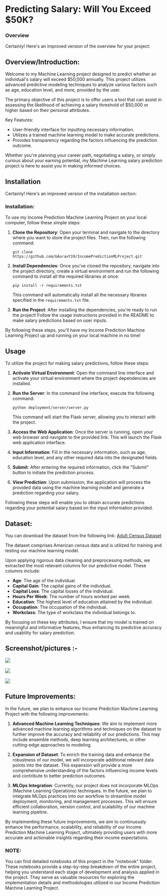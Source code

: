 #  Predicting Salary: Will You Exceed $50K?

### Overview
Certainly! Here's an improved version of the overview for your project:

## Overview/Introduction:

Welcome to my Machine Learning project designed to predict whether an individual's salary will exceed $50,000 annually. This project utilizes advanced predictive modeling techniques to analyze various factors such as age, education level, and more, provided by the user.

The primary objective of this project is to offer users a tool that can assist in assessing the likelihood of achieving a salary threshold of $50,000 or higher based on their personal attributes.

Key Features:

- User-friendly interface for inputting necessary information.
- Utilizes a trained machine learning model to make accurate predictions.
- Provides transparency regarding the factors influencing the prediction outcome.

Whether you're planning your career path, negotiating a salary, or simply curious about your earning potential, my Machine Learning salary prediction project is here to assist you in making informed choices.

## Installation
Certainly! Here's an improved version of the installation section:

### Installation:

To use my Income Prediction Machine Learning Project on your local computer, follow these simple steps:

1. **Clone the Repository**: Open your terminal and navigate to the directory where you want to store the project files. Then, run the following command:

   ```
   git clone https://github.com/GAuravY19/IncomePredictionMLProject.git
   ```

2. **Install Dependencies**: Once you've cloned the repository, navigate into the project directory, create a virtual environment and run the following command to install all the required libraries at once:

   ```shell
   pip install -r requirements.txt
   ```

   This command will automatically install all the necessary libraries specified in the `requirements.txt` file.

3. **Run the Project**: After installing the dependencies, you're ready to run the project! Follow the usage instructions provided in the README to make salary predictions based on user inputs.

By following these steps, you'll have my Income Prediction Machine Learning Project up and running on your local machine in no time!


## Usage

To utilize the project for making salary predictions, follow these steps:

1. **Activate Virtual Environment**: Open the command line interface and activate your virtual environment where the project dependencies are installed.

2. **Run the Server**: In the command line interface, execute the following command:

   ```shell
   python deployment/server/server.py
   ```

   This command will start the Flask server, allowing you to interact with the project.

3. **Access the Web Application**: Once the server is running, open your web browser and navigate to the provided link. This will launch the Flask web application interface.

4. **Input Information**: Fill in the necessary information, such as age, education level, and any other required data into the designated fields.

5. **Submit**: After entering the required information, click the "Submit" button to initiate the prediction process.

6. **View Prediction**: Upon submission, the application will process the provided data using the machine learning model and generate a prediction regarding your salary.

Following these steps will enable you to obtain accurate predictions regarding your potential salary based on the input information provided.

## Dataset:

You can download the dataset from the following link:
[Adult Census Dataset](https://archive.ics.uci.edu/dataset/2/adult)

The dataset comprises American census data and is utilized for training and testing our machine learning model.

Upon applying rigorous data cleaning and preprocessing methods, we extracted the most relevant columns for our predictive model. These columns include:

- **Age**: The age of the individual.
- **Capital Gain**: The capital gains of the individual.
- **Capital Loss**: The capital losses of the individual.
- **Hours Per Week**: The number of hours worked per week.
- **Education**: The highest level of education attained by the individual.
- **Occupation**: The occupation of the individual.
- **Workclass**: The type of workclass the individual belongs to.

By focusing on these key attributes, I ensure that my model is trained on meaningful and informative features, thus enhancing its predictive accuracy and usability for salary prediction.

## Screenshot/pictures :-
<img src = "project_img\Screenshot 2024-03-17 124855.png">

<br>
<br>

<img src = "project_img\Screenshot 2024-03-17 124919.png">


<br>
<br>

<img src = "project_img\Screenshot 2024-03-17 125002.png">


## Future Improvements:

In the future, we plan to enhance our Income Prediction Machine Learning Project with the following improvements:

1. **Advanced Machine Learning Techniques**: We aim to implement more advanced machine learning algorithms and techniques on the dataset to further improve the accuracy and reliability of our predictions. This may include ensemble methods, deep learning architectures, or other cutting-edge approaches to modeling.

2. **Expansion of Dataset**: To enrich the training data and enhance the robustness of our model, we will incorporate additional relevant data points into the dataset. This expansion will provide a more comprehensive understanding of the factors influencing income levels and contribute to better prediction outcomes.

3. **MLOps Integration**: Currently, our project does not incorporate MLOps (Machine Learning Operations) techniques. In the future, we plan to integrate MLOps practices into our workflow to streamline model deployment, monitoring, and management processes. This will ensure efficient collaboration, version control, and scalability of our machine learning pipeline.

By implementing these future improvements, we aim to continuously enhance the performance, scalability, and reliability of our Income Prediction Machine Learning Project, ultimately providing users with more accurate and actionable insights regarding their income expectations.


### NOTE:

You can find detailed notebooks of this project in the "notebook" folder. These notebooks provide a step-by-step breakdown of the entire project, helping you understand each stage of development and analysis applied in the project. They serve as valuable resources for exploring the implementation details and methodologies utilized in our Income Prediction Machine Learning Project.
